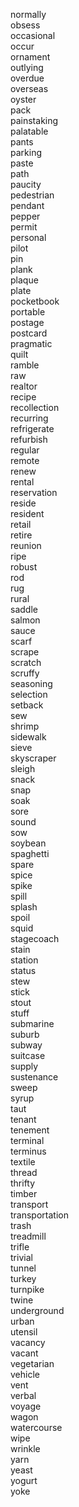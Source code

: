 normally  
obsess  
occasional  
occur  
ornament  
outlying  
overdue  
overseas  
oyster  
pack  
painstaking  
palatable  
pants  
parking  
paste  
path  
paucity  
pedestrian  
pendant  
pepper  
permit  
personal  
pilot  
pin  
plank  
plaque  
plate  
pocketbook  
portable  
postage  
postcard  
pragmatic  
quilt  
ramble  
raw  
realtor  
recipe  
recollection  
recurring  
refrigerate  
refurbish  
regular  
remote  
renew  
rental  
reservation  
reside  
resident  
retail  
retire  
reunion  
ripe  
robust  
rod  
rug  
rural  
saddle  
salmon  
sauce  
scarf  
scrape  
scratch  
scruffy  
seasoning  
selection  
setback  
sew  
shrimp  
sidewalk  
sieve  
skyscraper  
sleigh  
snack  
snap  
soak  
sore  
sound  
sow  
soybean  
spaghetti  
spare  
spice  
spike  
spill  
splash  
spoil  
squid  
stagecoach  
stain  
station  
status  
stew  
stick  
stout  
stuff  
submarine  
suburb  
subway  
suitcase  
supply  
sustenance  
sweep  
syrup  
taut  
tenant  
tenement  
terminal  
terminus  
textile  
thread  
thrifty  
timber  
transport  
transportation  
trash  
treadmill  
trifle  
trivial  
tunnel  
turkey  
turnpike  
twine  
underground  
urban  
utensil  
vacancy  
vacant  
vegetarian  
vehicle  
vent  
verbal  
voyage  
wagon  
watercourse  
wipe  
wrinkle  
yarn  
yeast  
yogurt  
yoke  
